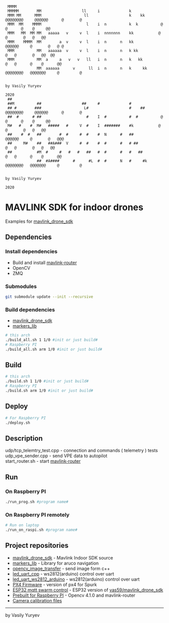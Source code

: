 ```
 
 MMMM          
 MMMMM        MM                  ll     i             k         
 MMM MM      MMM                   ll                  k    kk        @@@@@@@@     @@@@@@      @       @
 MMM  MM    MMMM                    l    i  n          k  k          @            @      @    @     @@
 MMM   MM  MM MM   aaaaa   v     v  l    i  nnnnnnn    kk           @            @       @   @   @@
 MMM    MMMM  MM        a  v     v  l    i  n      n   kk            @@@@@@     @       @   @ @  
 MMM          MM   aaaaaa  v     v  l    i  n      n   k kk                @   @       @   @@  @@ 
 MMM          MM  a     a   v   v   ll   i  n      n   k   kk             @   @      @    @      @@
              MM  aaaaaa      v      ll  i  n      n   k     kk   @@@@@@@@   @@@@@@@     @         @
 
                                                                                     by Vasily Yuryev
                                                                                                 2020
 ##          
 ##M          ##                  ##     #             #         
 ## #        ###                   L#                  #    ##        @@@@@@@@     @@@@@@      @       @
 ##  #      # ##                    #    I  #          #  #          @            @      @    @     @@
 M#   #    #  M#   #####   #     V  #    I  #######    #k           @            @       @   @   @@
 ##    #  #   ##        #  #     #  #    #  N      #   ##            @@@@@@     @       @   @@@  
 ##     M#    ##   ##A###  V     #  #    #  #      #   # ##                @   @       @   @   @@ 
 ##           #M  #     #   #   #   ##   #  #      #   #   ##             @   @      @    @      @@
              ##  #A####      #      #L  #  #      N   #     #k   @@@@@@@@   @@@@@@@     @         @
              
                                                                                     by Vasily Yuryev
                                                                                                 2020
```

# MAVLINK SDK for indoor drones

Examples for [mavlink_drone_sdk](https://github.com/vas59/mavlink_drone_sdk)

## Dependencies

### Install dependencies
 - Build and install [mavlink-router](https://github.com/intel/mavlink-router)
 - OpenCV
 - ZMQ
### Submodules
```bash
git submodule update --init --recursive
```

### Build dependencies
 - [mavlink_drone_sdk](https://github.com/vas59/mavlink_drone_sdk)
 - [markers_lib](https://github.com/vas59/markers_lib)
```bash
# this arch
./build_all.sh 1 1/0 #init or just build#
# Raspberry PI
./build_all.sh arm 1/0 #init or just build#
```

## Build
```bash
# this arch
./build.sh 1 1/0 #init or just build#
# Raspberry PI
./build.sh arm 1/0 #init or just build#
```
## Deploy
```bash
# For Raspberry PI
./deploy.sh
```
## Description
udp/tcp_telemtry_test.cpp - connection and commands ( telemetry ) tests\
udp_vpe_sender.cpp - send VPE data to autopilot\
start_router.sh - start [mavlink-router](https://github.com/intel/mavlink-router)

## Run
### On Raspberry PI
```bash
./run_prog.sh #program name#
```
### On Raspberry PI remotely
```bash
# Run on laptop
./run_on_raspi.sh #program name# 
```
## Project repositories
 - [mavlink_drone_sdk](https://github.com/vas59/mavlink_drone_sdk) - Mavlink Indoor SDK source
 - [markers_lib](https://github.com/vas59/markers_lib) - Library for aruco navigation
 - [opencv_image_transfer](https://github.com/vas59/opencv_image_transfer) - send image form c++
 - [led_uart_cpp](https://github.com/vas59/led_uart_cpp) - ws2812(arduino) control over uart 
 - [led_uart_ws2812_arduino](https://github.com/vas59/led_uart_ws2812_arduino) - ws2812(arduino) control over uart
 - [PX4 Firmware](https://github.com/vas59/PX4_Firmware) - version of px4 for Spurk
 - [ESP32 mqtt swarm control](https://github.com/vas59/mavlink_drone_sdk_esp32_test1) - ESP32 version of [vas59/mavlink_drone_sdk](https://github.com/vas59/mavlink_drone_sdk)
 - [Prebuilt for Raspberry PI](https://github.com/vas59/raspberrypi_prebuilt/releases) - Opencv 4.1.0 and mavlink-router
 - [Camera calibration files](https://github.com/vas59/camera_calibration)
***
by Vasily Yuryev
